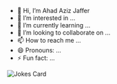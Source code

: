 - 👋 Hi, I’m Ahad Aziz Jaffer
- 👀 I’m interested in ...
- 🌱 I’m currently learning ...
- 💞️ I’m looking to collaborate on ...
- 📫 How to reach me ...
- 😄 Pronouns: ...
- ⚡ Fun fact: ...

<!---
ahadazizjaffer2/ahadazizjaffer2 is a ✨ special ✨ repository because its `README.md` (this file) appears on your GitHub profile.
You can click the Preview link to take a look at your changes.
--->

<!-- HTML -->
<img style="align-self:center" src="https://readme-jokes.vercel.app/api" alt="Jokes Card" />
